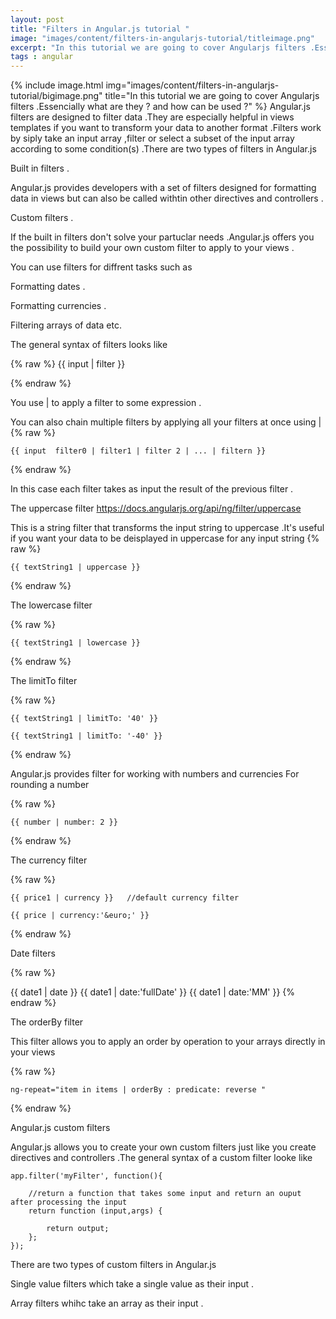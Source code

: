 ```yaml
---
layout: post
title: "Filters in Angular.js tutorial "
image: "images/content/filters-in-angularjs-tutorial/titleimage.png"
excerpt: "In this tutorial we are going to cover Angularjs filters .Essencially what are they ? and how can be used ? "
tags : angular 
---
```

{% include image.html
       img="images/content/filters-in-angularjs-tutorial/bigimage.png"
       title="In this tutorial we are going to cover Angularjs filters .Essencially what are they ? and how can be used ?"
%}
Angular.js filters are designed to filter data .They are especially helpful in views templates if you want to transform your data to another format .Filters work by siply take an input array ,filter or select a subset of the input array according to some condition(s) .There are two types of filters in Angular.js

Built in filters .

Angular.js provides developers with a set of filters designed for formatting data in views but can also be called withtin other directives and controllers .

Custom filters .

If the built in filters don't solve your partuclar needs .Angular.js offers you the possibility to build your own custom filter to apply to your views .

You can use filters for diffrent tasks such as

Formatting dates .

Formatting currencies .

Filtering arrays of data etc.

The general syntax of filters looks like 

{% raw %}
	{{ input | filter }} 

{% endraw %}

You use | to apply a filter to some expression .

You can also chain multiple filters by applying all your filters at once  using | 
{% raw %}

	{{ input  filter0 | filter1 | filter 2 | ... | filtern }} 	
{% endraw %}

In this case each filter takes as input the result of the previous filter .

The uppercase filter https://docs.angularjs.org/api/ng/filter/uppercase

This is a string filter that transforms the input string to uppercase .It's useful if you want your data to be deisplayed in uppercase for any input string 
{% raw %}

	{{ textString1 | uppercase }}
{% endraw %}
	
The lowercase filter 

{% raw %}

	{{ textString1 | lowercase }}

{% endraw %}

The limitTo filter

{% raw %}

	{{ textString1 | limitTo: '40' }}
	
	{{ textString1 | limitTo: '-40' }}

{% endraw %}

Angular.js provides filter for working with numbers and currencies 
For rounding a number 

{% raw %}

	{{ number | number: 2 }}

{% endraw %}

The currency filter 

{% raw %}

	{{ price1 | currency }}   //default currency filter

	{{ price | currency:'&euro;' }}

{% endraw %}

Date filters

{% raw %}

{{ date1 | date }}
{{ date1 | date:'fullDate' }}
{{ date1 | date:'MM' }}
{% endraw %}

The orderBy filter

This filter allows you to apply an order by operation to your arrays directly in your views

{% raw %}

	ng-repeat="item in items | orderBy : predicate: reverse "
{% endraw %}

Angular.js custom filters

Angular.js allows you to create your own custom filters just like you create directives and controllers .The general syntax of a custom filter looke like

	app.filter('myFilter', function(){
	 
		//return a function that takes some input and return an ouput after processing the input
		return function (input,args) {
	 	
	 		return output; 
		};
	});

There are two types of custom filters in Angular.js 

Single value filters which take a single value as their input .

Array filters whihc take an array as their input .


